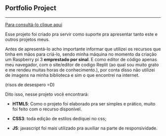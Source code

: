 ## Portfolio Project
----------------------
[Para consultá-lo clique aqui](https://wellytonsj.vercel.app)

Esse projeto foi criado pra servir como suporte pra apresentar tanto este e outros projetos meus.

Antes de apresentá-lo acho importante informar que utilizei os recursos que tinha em mãos para criá-lo, sendo minha máquina no momento da criação um Raspberry pi 3 **emprestado por sinal**. E como editor de código apenas meu navegador, com o site/editor de codigo Replit (ao qual sou muito grato e me rendeu muitas horas de conhecimento.), por conta disso não utilizei de imagens na minha biblioteca e sim o que encontrei na internet.

(risos de desespero =D)


Dito isso, nesse projeto você encontrará:

+ **HTML5**: Como o projeto foi elaborado pra ser simples e prático, muito foi feito com o recurso disponível.

+ **CSS3**: toda edição de estilos dediquei no css;

+ **JS**: javascript foi mais utilizado pra auxiliar na parte de responsividade.
